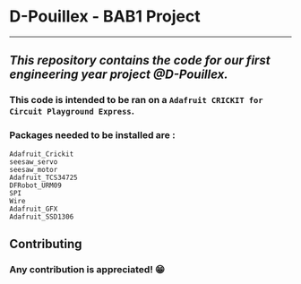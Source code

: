 # **D-Pouillex - BAB1 Project**
***
## *This repository contains the code for our first engineering year project @D-Pouillex.*
### This code is intended to be ran on a ``Adafruit CRICKIT for Circuit Playground Express``.
### Packages needed to be installed are :
```
Adafruit_Crickit
seesaw_servo
seesaw_motor
Adafruit_TCS34725
DFRobot_URM09
SPI
Wire
Adafruit_GFX
Adafruit_SSD1306
```
## Contributing
### Any contribution is appreciated! :grin: